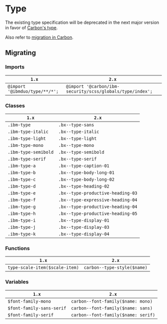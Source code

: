 # Type

The existing type specification will be deprecated in the next major version in favor of [Carbon's type](https://github.com/carbon-design-system/carbon-elements/tree/master/packages/type#usage).

Also refer to [migration in Carbon](https://github.com/carbon-design-system/carbon/blob/master/docs/migration/10.x-type.md).

## Migrating

### Imports

| `1.x`                          | `2.x`                                                                     |
| ------------------------------ | ------------------------------------------------------------------------- |
| `@import '@ibmduo/type/**/*';` | `@import '@carbon/ibm-security/scss/globals/type/index';` |

### Classes

| `1.x`                | `2.x`                             |
| -------------------- | --------------------------------- |
| `.ibm-type`          | `.bx--type-sans`                  |
| `.ibm-type-italic`   | `.bx--type-italic`                |
| `.ibm-type-light`    | `.bx--type-light`                 |
| `.ibm-type-mono`     | `.bx--type-mono`                  |
| `.ibm-type-semibold` | `.bx--type-semibold`              |
| `.ibm-type-serif`    | `.bx--type-serif`                 |
| `.ibm-type-a`        | `.bx--type-caption-01`            |
| `.ibm-type-b`        | `.bx--type-body-long-01`          |
| `.ibm-type-c`        | `.bx--type-body-long-02`          |
| `.ibm-type-d`        | `.bx--type-heading-02`            |
| `.ibm-type-e`        | `.bx--type-productive-heading-03` |
| `.ibm-type-f`        | `.bx--type-expressive-heading-04` |
| `.ibm-type-g`        | `.bx--type-productive-heading-04` |
| `.ibm-type-h`        | `.bx--type-productive-heading-05` |
| `.ibm-type-i`        | `.bx--type-display-01`            |
| `.ibm-type-j`        | `.bx--type-display-03`            |
| `.ibm-type-k`        | `.bx--type-display-04`            |

### Functions

| `1.x`                          | `2.x`                       |
| ------------------------------ | --------------------------- |
| `type-scale-item($scale-item)` | `carbon--type-style($name)` |

### Variables

| `1.x`                     | `2.x`                               |
| ------------------------- | ----------------------------------- |
| `$font-family-mono`       | `carbon--font-family($name: mono)`  |
| `$font-family-sans-serif` | `carbon--font-family($name: sans)`  |
| `$font-family-serif`      | `carbon--font-family($name: serif)` |
